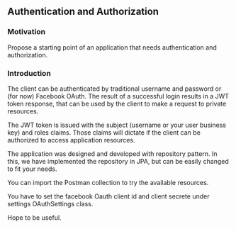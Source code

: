 ## Authentication and Authorization

### Motivation

Propose a starting point of an application that needs authentication and authorization.


### Introduction

The client can be authenticated by traditional username and password or (for now) Facebook OAuth. The result of a successful login results in a JWT token response, that can be used by the client to make a request to private resources.

The JWT token is issued with the subject (username or your user business key) and roles claims. Those claims will dictate if the client can be authorized to access application resources.

The application was designed and developed with repository pattern. In this, we have implemented the repository in JPA, but can be easily changed to fit your needs.

You can import the Postman collection to try the available resources.

You have to set the facebook Oauth client id and client secrete under settings OAuthSettings class.

Hope to be useful.
